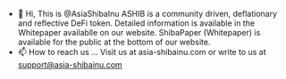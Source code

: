 - 👋 Hi, This is @AsiaShibaInu
ASHIB is a community driven, deflationary and reflective DeFi token.
Detailed information is available in the Whitepaper availablle on our website.
ShibaPaper (Whitepaper) is available for the public at the bottom of our website.
- 📫 How to reach us ...
Visit us at asia-shibainu.com or write to us at support@asia-shibainu.com

